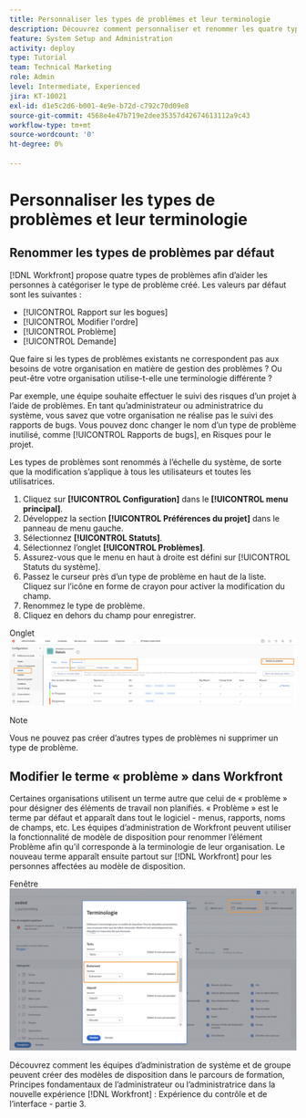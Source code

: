 ```yaml
---
title: Personnaliser les types de problèmes et leur terminologie
description: Découvrez comment personnaliser et renommer les quatre types de problèmes par défaut pour les adapter aux besoins de votre organisation.
feature: System Setup and Administration
activity: deploy
type: Tutorial
team: Technical Marketing
role: Admin
level: Intermediate, Experienced
jira: KT-10021
exl-id: d1e5c2d6-b001-4e9e-b72d-c792c70d09e8
source-git-commit: 4568e4e47b719e2dee35357d42674613112a9c43
workflow-type: tm+mt
source-wordcount: '0'
ht-degree: 0%

---
```


# Personnaliser les types de problèmes et leur terminologie

## Renommer les types de problèmes par défaut

[!DNL Workfront] propose quatre types de problèmes afin d’aider les personnes à catégoriser le type de problème créé. Les valeurs par défaut sont les suivantes :

* [!UICONTROL Rapport sur les bogues]
* [!UICONTROL Modifier l&#39;ordre]
* [!UICONTROL Problème]
* [!UICONTROL Demande]

Que faire si les types de problèmes existants ne correspondent pas aux besoins de votre organisation en matière de gestion des problèmes ? Ou peut-être votre organisation utilise-t-elle une terminologie différente ?

Par exemple, une équipe souhaite effectuer le suivi des risques d’un projet à l’aide de problèmes. En tant qu’administrateur ou administratrice du système, vous savez que votre organisation ne réalise pas le suivi des rapports de bugs. Vous pouvez donc changer le nom d’un type de problème inutilisé, comme [!UICONTROL Rapports de bugs], en Risques pour le projet.

Les types de problèmes sont renommés à l’échelle du système, de sorte que la modification s’applique à tous les utilisateurs et toutes les utilisatrices.

1. Cliquez sur **[!UICONTROL Configuration]** dans le **[!UICONTROL menu principal]**.
1. Développez la section **[!UICONTROL Préférences du projet]** dans le panneau de menu gauche.
1. Sélectionnez **[!UICONTROL Statuts]**.
1. Sélectionnez l’onglet **[!UICONTROL Problèmes]**.
1. Assurez-vous que le menu en haut à droite est défini sur [!UICONTROL Statuts du système].
1. Passez le curseur près d’un type de problème en haut de la liste. Cliquez sur l’icône en forme de crayon pour activer la modification du champ.
1. Renommez le type de problème.
1. Cliquez en dehors du champ pour enregistrer.

Onglet ![[!UICONTROL Problèmes] de la page [!UICONTROL Statuts] dans [!UICONTROL Configuration]](assets/admin-fund-issue-types.png)

>[!NOTE]
>
>Vous ne pouvez pas créer d’autres types de problèmes ni supprimer un type de problème.

<!--
learn more URLs
Customize default issue types
-->

## Modifier le terme « problème » dans Workfront

Certaines organisations utilisent un terme autre que celui de « problème » pour désigner des éléments de travail non planifiés. « Problème » est le terme par défaut et apparaît dans tout le logiciel - menus, rapports, noms de champs, etc.
Les équipes d’administration de Workfront peuvent utiliser la fonctionnalité de modèle de disposition pour renommer l’élément Problème afin qu’il corresponde à la terminologie de leur organisation. Le nouveau terme apparaît ensuite partout sur [!DNL Workfront] pour les personnes affectées au modèle de disposition.

Fenêtre ![[!UICONTROL Terminologie] avec [!UICONTROL Problème] en surbrillance](assets/admin-fund-issue-custom-terminology.png)

<!--
paragraph below needs a hyperlink
-->

Découvrez comment les équipes d’administration de système et de groupe peuvent créer des modèles de disposition dans le parcours de formation, Principes fondamentaux de l’administrateur ou l’administratrice dans la nouvelle expérience [!DNL Workfront] : Expérience du contrôle et de l’interface - partie 3.

<!--
learn more URLs
Create and manage layout templates
-->
